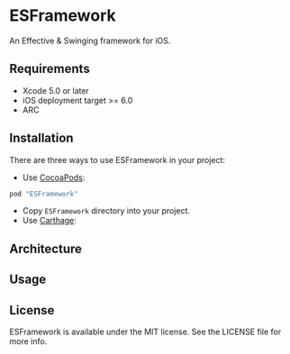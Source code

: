 # ESFramework

An Effective & Swinging framework for iOS.

## Requirements

* Xcode 5.0 or later
* iOS deployment target >= 6.0
* ARC

## Installation

There are three ways to use ESFramework in your project:

* Use [CocoaPods](http://cocoapods.org):

```ruby
pod "ESFramework"
```

* Copy `ESFramework` directory into your project.
* Use [Carthage](https://github.com/Carthage/Carthage):

## Architecture


## Usage


## License

ESFramework is available under the MIT license. See the LICENSE file for more info.
